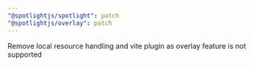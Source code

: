 ```yaml
---
"@spotlightjs/spotlight": patch
"@spotlightjs/overlay": patch
---
```


Remove local resource handling and vite plugin as overlay feature is not supported
